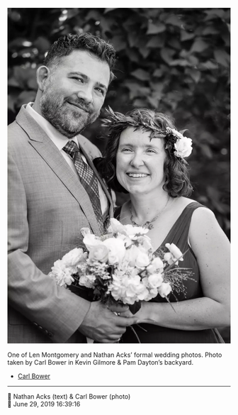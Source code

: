 ![One of Len Montgomery and Nathan Acks’ formal wedding photos](assets/2019-06-29-set-2-the-portraits-07.webp)

One of Len Montgomery and Nathan Acks’ formal wedding photos. Photo taken by Carl Bower in Kevin Gilmore & Pam Dayton’s backyard.

* [Carl Bower](https://carlbowerphotos.com)

- - - -

<span aria-hidden="true">👥</span> Nathan Acks (text) & Carl Bower (photo)  
<span aria-hidden="true">📅</span> June 29, 2019 16:39:16
